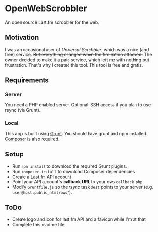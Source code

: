 # OpenWebScrobbler
An open source Last.fm scrobbler for the web.


## Motivation
I was an occasional user of *Universal Scrobbler*, which was a nice (and free) service. ~~But everything changed when the fire nation attacked.~~
The owner decided to make it a paid service, which left me with nothing but frustration. That's why I created this tool. This tool is free and gratis.


## Requirements
### Server
You need a PHP enabled server. Optional: SSH access if you plan to use rsync (via Grunt).

### Local
This app is built using [Grunt](http://gruntjs.com/). You should have grunt and npm installed. [Composer](https://getcomposer.org/) is also required.


## Setup
  * Run `npm install` to download the required Grunt plugins.
  * Run `composer install` to download Composer dependencies.
  * [Create a Last.fm API account](http://www.last.fm/api/account/create) 
  * Point your API account's **callback URL** to your ows `callback.php`
  * Modify `Gruntfile.js` so the *rsync* task `dest` points to your server (e.g. `user@host:public_html/ows/`).


## ToDo
  * Create logo and icon for last.fm API and a favicon while I'm at that
  * Complete this readme file